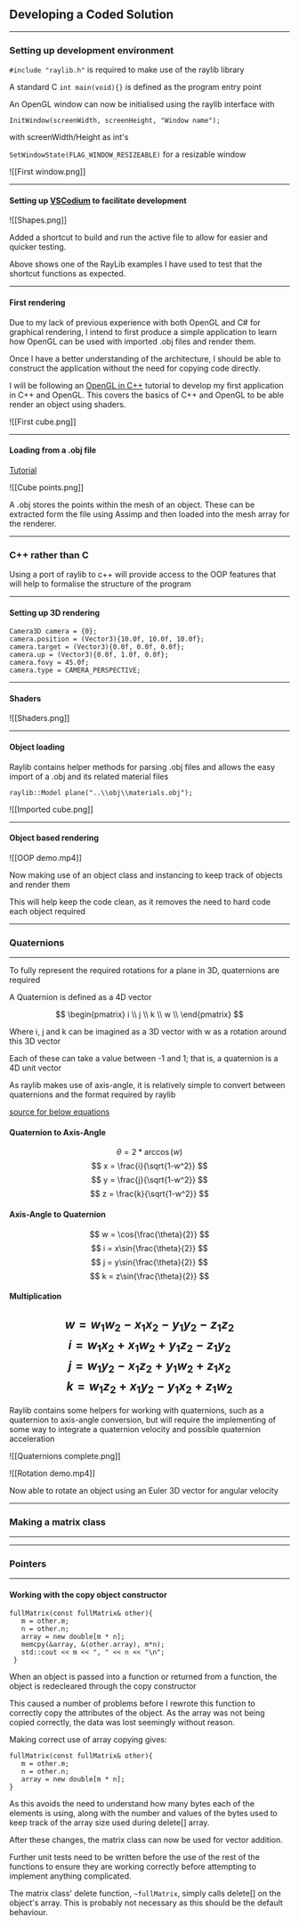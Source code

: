 ## Developing a Coded Solution
---
### Setting up development environment

```#include "raylib.h"``` is required to make use of the raylib library

A standard C `int main(void){}` is defined as the program entry point

An OpenGL window can now be initialised using the raylib interface with

```InitWindow(screenWidth, screenHeight, "Window name");```

with screenWidth/Height as int's

```SetWindowState(FLAG_WINDOW_RESIZEABLE)``` for a resizable window

![[First window.png]]

---
#### Setting up [VSCodium](https://vscodium.com/) to facilitate development

![[Shapes.png]]

Added a shortcut to build and run the active file to allow for easier and quicker testing.

Above shows one of the RayLib examples I have used to test that the shortcut functions as expected.

---
#### First rendering
Due to my lack of previous experience with both OpenGL and C# for graphical rendering, I intend to first produce a simple application to learn how OpenGL can be used with imported .obj files and render them.

Once I have a better understanding of the architecture, I should be able to construct the application without the need for copying code directly.

I will be following an [OpenGL in C++](http://www.opengl-tutorial.org/beginners-tutorials/tutorial-1-opening-a-window/) tutorial to develop my first application in C++ and OpenGL. This covers the basics of C++ and OpenGL to be able render an object using shaders.

![[First cube.png]]

---
#### Loading from a .obj file
[Tutorial](https://ogldev.org/www/tutorial22/tutorial22.html)

![[Cube points.png]]

A .obj stores the points within the mesh of an object. These can be extracted form the file using Assimp and then loaded into the mesh array for the renderer.


---
### C++ rather than C

Using a port of raylib to c++ will provide access to the OOP features that will help to formalise the structure of the program

---
#### Setting up 3D rendering

```
Camera3D camera = {0};
camera.position = (Vector3){10.0f, 10.0f, 10.0f};
camera.target = (Vector3){0.0f, 0.0f, 0.0f};
camera.up = (Vector3){0.0f, 1.0f, 0.0f};
camera.fovy = 45.0f;
camera.type = CAMERA_PERSPECTIVE;
```

---
#### Shaders

![[Shaders.png]]

---
#### Object loading

Raylib contains helper methods for parsing .obj files and allows the easy import of a .obj and its related material files

```
raylib::Model plane("..\\obj\\materials.obj");
```

![[Imported cube.png]]

---
#### Object based rendering

![[OOP demo.mp4]]

Now making use of an object class and instancing to keep track of objects and render them

This will help keep the code clean, as it removes the need to hard code each object required

---
### Quaternions
---
To fully represent the required rotations for a plane in 3D, quaternions are required

A Quaternion is defined as a 4D vector

$$
\begin{pmatrix}
i \\
j \\
k \\
w \\
\end{pmatrix}
$$

Where i, j and k can be imagined as a 3D vector with w as a rotation around this 3D vector

Each of these can take a value between -1 and 1; that is, a quaternion is a 4D unit vector

As raylib  makes use of axis-angle, it is relatively simple to convert between quaternions and the format required by raylib

[source for below equations](https://www.euclideanspace.com/maths/geometry/rotations/conversions/quaternionToAngle/index.htm)

#### Quaternion to Axis-Angle

$$ \theta = 2 * \arccos(w) $$
$$ x = \frac{i}{\sqrt{1-w^2}} $$
$$ y = \frac{j}{\sqrt{1-w^2}} $$
$$ z = \frac{k}{\sqrt{1-w^2}} $$

#### Axis-Angle to Quaternion

$$ w = \cos{\frac{\theta}{2}} $$
$$ i = x\sin{\frac{\theta}{2}} $$
$$ j = y\sin{\frac{\theta}{2}} $$
$$ k = z\sin{\frac{\theta}{2}} $$

#### Multiplication

$$ w = w_1 w_2 - x_1 x_2 - y_1 y_2 - z_1 z_2 $$
$$ i = w_1 x_2 + x_1 w_2 + y_1 z_2 - z_1 y_2 $$
$$ j = w_1 y_2 - x_1 z_2 + y_1 w_2 + z_1 x_2 $$
$$ k = w_1 z_2 + x_1 y_2 - y_1 x_2 + z_1 w_2 $$
---

Raylib contains some helpers for working with quaternions, such as a quaternion to axis-angle conversion, but will require the implementing of some way to integrate a quaternion velocity and possible quaternion acceleration

![[Quaternions complete.png]]

![[Rotation demo.mp4]]

Now able to rotate an object using an Euler 3D vector for angular velocity

---
### Making a matrix class
---


---
### Pointers
---
#### Working with the copy object constructor
```
fullMatrix(const fullMatrix& other){
   m = other.m;
   n = other.n;
   array = new double[m * n];
   memcpy(&array, &(other.array), m*n);
   std::cout << m << ", " << n << "\n";
 }
```

When an object is passed into a function or returned from a function, the object is redecleared through the copy constructor

This caused a number of problems before I rewrote this function to correctly copy the attributes of the object. As the array was not being copied correctly, the data was lost seemingly without reason.

Making correct use of array copying gives:

```
fullMatrix(const fullMatrix& other){
   m = other.m;
   n = other.n;
   array = new double[m * n];
}
```

As this avoids the need to understand how many bytes each of the elements is using, along with the number and values of the bytes used to keep track of the array size used during delete[] array.

After these changes, the matrix class can now be used for vector addition.

Further unit tests need to be written before the use of the rest of the functions to ensure they are working correctly before attempting to implement anything complicated.

The matrix class' delete function, ``~fullMatrix``, simply calls delete[] on the object's array. This is probably not necessary as this should be the default behaviour.